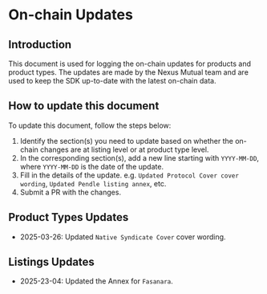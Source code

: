 # On-chain Updates

## Introduction

This document is used for logging the on-chain updates for products and product types. The updates are made by the Nexus Mutual team and are used to keep the SDK up-to-date with the latest on-chain data.

## How to update this document

To update this document, follow the steps below:

1. Identify the section(s) you need to update based on whether the on-chain changes are at listing level or at product type level.
2. In the corresponding section(s), add a new line starting with `YYYY-MM-DD`, where `YYYY-MM-DD` is the date of the update.
3. Fill in the details of the update. e.g. `Updated Protocol Cover cover wording`, `Updated Pendle listing annex`, etc.
4. Submit a PR with the changes.

## Product Types Updates

- 2025-03-26: Updated `Native Syndicate Cover` cover wording.

## Listings Updates

- 2025-23-04: Updated the Annex for `Fasanara`.
